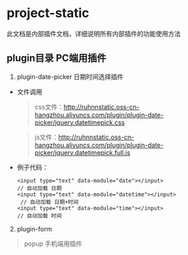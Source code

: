 # project-static
此文档是内部插件文档，详细说明所有内部插件的功能使用方法



## plugin目录 PC端用插件
 
1.    plugin-date-picker 日期时间选择插件

* 文件调用
   > css文件：http://ruhnnstatic.oss-cn-hangzhou.aliyuncs.com/plugin/plugin-date-picker/jquery.datetimepick.css

   > js文件：http://ruhnnstatic.oss-cn-hangzhou.aliyuncs.com/plugin/plugin-date-picker/jquery.datetimepick.full.js

 
 * 例子代码：

       <input type="text" data-module="date"></input>
       // 自动加载 日期        
       <input type="text" data-module="datetime"></input>
        // 自动加载 日期+时间
       <input type="text" data-module="time"></input>
       // 自动加载 时间
 
2.    plugin-form




> popup 手机端用插件